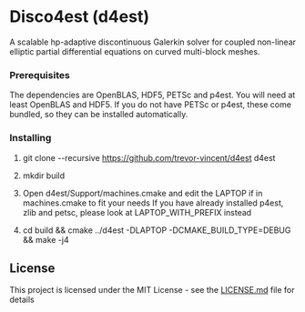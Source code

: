 # Disco4est (d4est)

A scalable hp-adaptive discontinuous Galerkin solver for coupled non-linear elliptic partial differential equations on curved multi-block meshes.

### Prerequisites

The dependencies are OpenBLAS, HDF5, PETSc and p4est. You will need at least OpenBLAS and HDF5. If you do not have PETSc or p4est, these come bundled, so they can be installed automatically.

### Installing

1) git clone --recursive https://github.com/trevor-vincent/d4est d4est

2) mkdir build

3) Open d4est/Support/machines.cmake and edit the LAPTOP if in machines.cmake to fit your needs
If you have already installed p4est, zlib and petsc, please look at LAPTOP_WITH_PREFIX instead

4) cd build && cmake ../d4est -DLAPTOP -DCMAKE_BUILD_TYPE=DEBUG && make -j4

## License

This project is licensed under the MIT License - see the [LICENSE.md](LICENSE.md) file for details
